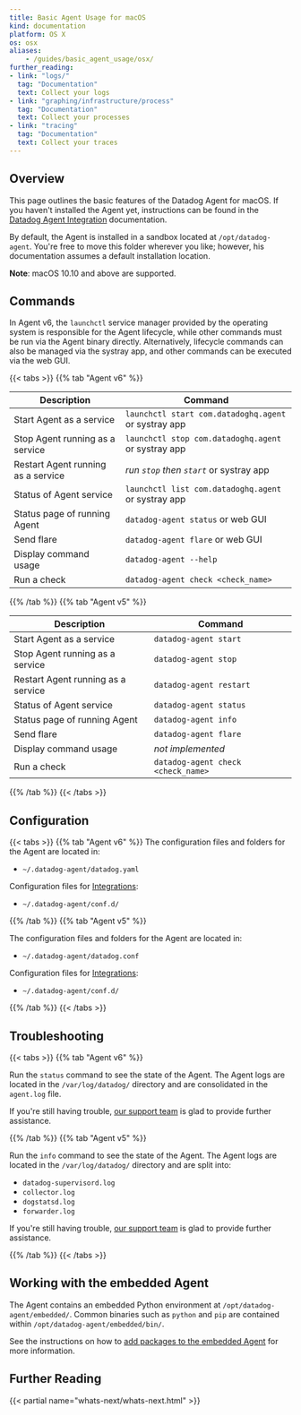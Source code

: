 ```yaml
---
title: Basic Agent Usage for macOS
kind: documentation
platform: OS X
os: osx
aliases:
    - /guides/basic_agent_usage/osx/
further_reading:
- link: "logs/"
  tag: "Documentation"
  text: Collect your logs
- link: "graphing/infrastructure/process"
  tag: "Documentation"
  text: Collect your processes
- link: "tracing"
  tag: "Documentation"
  text: Collect your traces
---
```


## Overview

This page outlines the basic features of the Datadog Agent for macOS. If you haven't installed the Agent yet, instructions can be found in the [Datadog Agent Integration][1] documentation.

By default, the Agent is installed in a sandbox located at `/opt/datadog-agent`. You're free to move this folder wherever you like; however, his documentation assumes a default installation location.

**Note**: macOS 10.10 and above are supported.

## Commands

In Agent v6, the `launchctl` service manager provided by the operating system is responsible for the Agent lifecycle, while other commands must be run via the Agent binary directly. Alternatively, lifecycle commands can also be managed via the systray app, and other commands can be executed via the web GUI.

{{< tabs >}}
{{% tab "Agent v6" %}}

| Description                        | Command                                              |
| ---------------------------------- | --------------------------------------               |
| Start Agent as a service           | `launchctl start com.datadoghq.agent` or systray app |
| Stop Agent running as a service    | `launchctl stop com.datadoghq.agent` or systray app  |
| Restart Agent running as a service | _run `stop` then `start`_ or systray app             |
| Status of Agent service            | `launchctl list com.datadoghq.agent` or systray app  |
| Status page of running Agent       | `datadog-agent status` or web GUI                    |
| Send flare                         | `datadog-agent flare` or web GUI                     |
| Display command usage              | `datadog-agent --help`                               |
| Run a check                        | `datadog-agent check <check_name>`                   |


{{% /tab %}}
{{% tab "Agent v5" %}}

| Description                        | Command                            |
| ---------------------------------- | ---------------------------------- |
| Start Agent as a service           | `datadog-agent start`              |
| Stop Agent running as a service    | `datadog-agent stop`               |
| Restart Agent running as a service | `datadog-agent restart`            |
| Status of Agent service            | `datadog-agent status`             |
| Status page of running Agent       | `datadog-agent info`               |
| Send flare                         | `datadog-agent flare`              |
| Display command usage              | _not implemented_                  |
| Run a check                        | `datadog-agent check <check_name>` |

{{% /tab %}}
{{< /tabs >}}

## Configuration

{{< tabs >}}
{{% tab "Agent v6" %}}
The configuration files and folders for the Agent are located in:

* `~/.datadog-agent/datadog.yaml`

Configuration files for [Integrations][2]:

* `~/.datadog-agent/conf.d/`

[2]: /integrations

{{% /tab %}}
{{% tab "Agent v5" %}}

The configuration files and folders for the Agent are located in:

* `~/.datadog-agent/datadog.conf`  

Configuration files for [Integrations][2]:

* `~/.datadog-agent/conf.d/`

[2]: /integrations

{{% /tab %}}
{{< /tabs >}}

## Troubleshooting
{{< tabs >}}
{{% tab "Agent v6" %}}

Run the `status` command to see the state of the Agent. The Agent logs are located in the `/var/log/datadog/` directory and are consolidated in the `agent.log` file.

If you're still having trouble, [our support team][3] is glad to provide further assistance.

[3]: /help

{{% /tab %}}
{{% tab "Agent v5" %}}

Run the `info` command to see the state of the Agent. The Agent logs are located in the `/var/log/datadog/` directory and are split into:

  * `datadog-supervisord.log`
  * `collector.log`
  * `dogstatsd.log`
  * `forwarder.log`

If you're still having trouble, [our support team][3] is glad to provide further assistance.

[3]: /help

{{% /tab %}}
{{< /tabs >}}

## Working with the embedded Agent

The Agent contains an embedded Python environment at `/opt/datadog-agent/embedded/`. Common binaries such as `python` and `pip` are contained within `/opt/datadog-agent/embedded/bin/`.

See the instructions on how to [add packages to the embedded Agent][5] for more information.

## Further Reading

{{< partial name="whats-next/whats-next.html" >}}

[1]: https://app.datadoghq.com/account/settings#agent/mac
[2]: /integrations
[3]: /help
[4]: https://github.com/DataDog/datadog-agent/releases
[5]: /agent/custom_python_package
